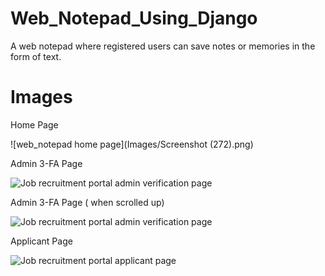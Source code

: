 # Web_Notepad_Using_Django
A web notepad where registered users can save notes or memories in the form of text.

# Images

Home Page

![web_notepad home page](Images/Screenshot (272).png)

Admin 3-FA Page

![Job recruitment portal admin verification page](Images/Screenshot(273).jpg)

Admin 3-FA Page ( when scrolled up)

![Job recruitment portal admin verification page](Images/Screenshot(274).jpg)

Applicant Page

![Job recruitment portal applicant page](Images/Screenshot(275).jpg)
